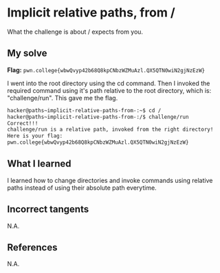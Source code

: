 # Implicit relative paths, from /
What the challenge is about / expects from you.

## My solve
**Flag:** `pwn.college{wbwQvyp42b68Q8kpCNbzWZMuAzl.QX5QTN0wiN2gjNzEzW}`

I went into the root directory using the cd command. Then I invoked the required command using it's path relative to the root directory, which is: "challenge/run". This gave me the flag.
```bash
hacker@paths~implicit-relative-paths-from-:~$ cd /
hacker@paths~implicit-relative-paths-from-:/$ challenge/run
Correct!!!
challenge/run is a relative path, invoked from the right directory!
Here is your flag:
pwn.college{wbwQvyp42b68Q8kpCNbzWZMuAzl.QX5QTN0wiN2gjNzEzW}
```

## What I learned
I learned how to change directories and invoke commands using relative paths instead of using their absolute path everytime.

## Incorrect tangents
N.A.

## References
N.A.
